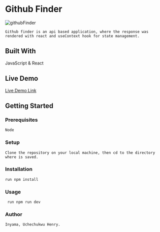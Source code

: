 # Github Finder

![githubFinder](https://user-images.githubusercontent.com/46329537/185925430-90a782e7-cda0-471f-954e-01ee1eb4c56b.png)

``` Github finder is an api based application, where the response was rendered with react and useContext hook for state management. ```

## Built With

JavaScript & React

## Live Demo

[Live Demo Link]()

## Getting Started

### Prerequisites 
    Node

### Setup
    Clone the repository on your local machine, then cd to the directory where is saved.

### Installation
    run npm install
    
### Usage
     run npm run dev
     
### Author
    Inyama, Uchechukwu Henry.
    
